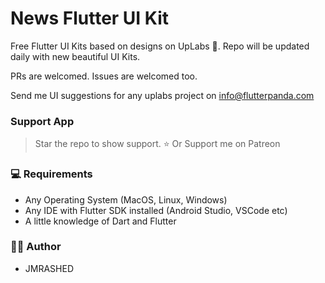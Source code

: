 # News Flutter UI Kit

Free Flutter UI Kits based on designs on UpLabs 💓.
Repo will be updated daily with new beautiful UI Kits.

PRs are welcomed. Issues are welcomed too.

Send me UI suggestions for any uplabs project on <a href="mailto:info@flutterpanda.com">info@flutterpanda.com</a>

### Support App

> Star the repo to show support. ⭐️
> Or Support me on Patreon


### 💻 Requirements

- Any Operating System (MacOS, Linux, Windows)
- Any IDE with Flutter SDK installed (Android Studio, VSCode etc)
- A little knowledge of Dart and Flutter

### 👨‍💻 Author
- JMRASHED
 



